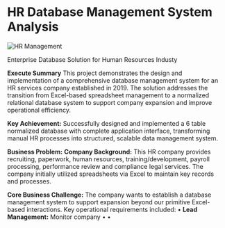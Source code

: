 # HR Database Management System Analysis
![HR Management](https://github.com/user-attachments/assets/7eefb5bd-eef6-49f2-8f11-383b5da40af5)

Enterprise Database Solution for Human Resources Industy

**Execute Summary**
This project demonstrates the design and implementation of a comprehensive database management system for an HR services company established in 2019. The solution addresses the transition from Excel-based spreadsheet management to a normalized relational database system to support company expansion and improve operational efficiency.

**Key Achievement:**
Successfully designed and implemented a 6 table normalized database with complete application interface, transforming manual HR processes into structured, scalable data management system.

**Business Problem:**
**Company Background:**
This HR company provides recruiting, paperwork, human resources, training/development, payroll processing, performance review and compliance legal services. The company initially utilized spreadsheets via Excel to maintain key records and processes.

**Core Business Challenge:**
The company wants to establish a database management system to support expansion beyond our primitive Excel-based interactions. Key operational requirements included:
• **Lead Management:** Monitor company 
•
•



